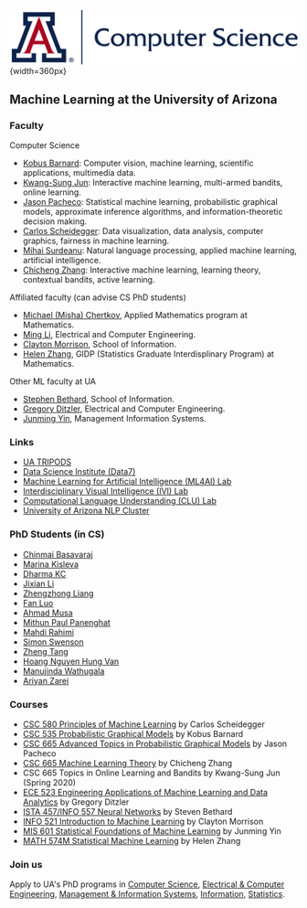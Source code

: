 ![](cs-logo.png "CS@UA"){width=360px}

## Machine Learning at the University of Arizona

### Faculty

Computer Science

 * [Kobus Barnard](http://kobus.ca/): Computer vision, machine learning, scientific applications, multimedia data.
 * [Kwang-Sung Jun](https://kwangsungjun.github.io): Interactive machine learning, multi-armed bandits, online learning.
 * [Jason Pacheco](http://pachecoj.com/): Statistical machine learning, probabilistic graphical models, approximate inference algorithms, and information-theoretic decision making.
 * [Carlos Scheidegger](https://cscheid.net): Data visualization, data analysis, computer graphics, fairness in machine learning.
 * [Mihai Surdeanu](http://www.surdeanu.info/mihai/): Natural language processing, applied machine learning, artificial intelligence.
 * [Chicheng Zhang](https://zcc1307.github.io): Interactive machine learning, learning theory, contextual bandits, active learning.

Affiliated faculty (can advise CS PhD students)

 * [Michael (Misha) Chertkov](https://sites.google.com/site/mchertkov/), Applied Mathematics program at Mathematics.
 * [Ming Li](http://wiser.arizona.edu/mingli/index.html), Electrical and Computer Engineering.
 * [Clayton Morrison](http://w3.sista.arizona.edu/~clayton/), School of Information.
 * [Helen Zhang](https://www.math.arizona.edu/~hzhang/), GIDP (Statistics Graduate Interdisplinary Program) at Mathematics.

Other ML faculty at UA

 * [Stephen Bethard](https://bethard.faculty.arizona.edu), School of Information.
 * [Gregory Ditzler](http://gditzler.github.io/index.html), Electrical and Computer Engineering.
 * [Junming Yin](http://www.u.arizona.edu/~junmingy/), Management Information Systems.

[//]: # (For comments)

### Links
 * [UA TRIPODS](https://tripods.math.arizona.edu/home)
 * [Data Science Institute (Data7)](https://datascience.arizona.edu)
 * [Machine Learning for Artificial Intelligence (ML4AI) Lab](https://ml4ai.github.io)
 * [Interdisciplinary Visual Intelligence (IVI) Lab](http://ivilab.org/)
 * [Computational Language Understanding (CLU) Lab](http://clulab.cs.arizona.edu/)
 * [University of Arizona NLP Cluster](http://nlp.arizona.edu/)

### PhD Students (in CS)

 * [Chinmai Basavaraj](http://vision.cs.arizona.edu/~chinmaib/)
 * [Marina Kisleva](https://www.cs.arizona.edu/person/marina-kisley)
 * [Dharma KC](https://www.cs.arizona.edu/person/dharma-kc)
 * [Jixian Li](https://jixianli.github.io/)
 * [Zhengzhong Liang](https://zhengzhongliang.github.io/)
 * [Fan Luo](https://fan-luo.weebly.com/)
 * [Ahmad Musa](https://www.cs.arizona.edu/person/ahmad-musa)
 * [Mithun Paul Panenghat](http://www2.cs.arizona.edu/people/mithunpaul/)
 * [Mahdi Rahimi](https://www.cs.arizona.edu/person/mahdi-rahimi)
 * [Simon Swenson](https://www.cs.arizona.edu/person/simon-swenson)
 * [Zheng Tang](http://u.arizona.edu/~zhengtang/)
 * [Hoang Nguyen Hung Van](https://www.cs.arizona.edu/person/hoang-nguyen-hung-van)
 * [Manujinda Wathugala](https://www.cs.arizona.edu/person/manujinda-wathugala)
 * [Ariyan Zarei](http://www.ariyanzarei.com/)

### Courses

  * [CSC 580 Principles of Machine Learning](https://cscheid.net/courses/spr19/csc665/) by Carlos Scheidegger
  * [CSC 535 Probabilistic Graphical Models](http://kobus.ca/teaching/cs535/spring18/index.html) by Kobus Barnard
  * [CSC 665 Advanced Topics in Probabilistic Graphical Models](https://www2.cs.arizona.edu/~pachecoj/courses/csc665-1/index.html) by Jason Pacheco
  * [CSC 665 Machine Learning Theory](https://zcc1307.github.io/csc665) by Chicheng Zhang
  * CSC 665 Topics in Online Learning and Bandits by Kwang-Sung Jun (Spring 2020)
  * [ECE 523 Engineering Applications of Machine Learning and Data Analytics](https://ece.engineering.arizona.edu/grad-programs/courses/engineering-applications-machine-learning-and-data-analytics) by Gregory Ditzler
  * [ISTA 457/INFO 557 Neural Networks](https://ischool.arizona.edu/course/ista-457-neural-networks) by Steven Bethard
  * [INFO 521 Introduction to Machine Learning](http://w3.sista.arizona.edu/~clayton/courses/ml/index.html) by Clayton Morrison
  * [MIS 601 Statistical Foundations of Machine Learning](https://eller.arizona.edu/programs/doctoral/mis/program/courses) by Junming Yin
  * [MATH 574M Statistical Machine Learning](http://math.arizona.edu/~hzhang/math574m.html) by Helen Zhang

### Join us
  Apply to UA's PhD programs in [Computer Science](https://www.cs.arizona.edu/graduate/prospective-students),
  [Electrical & Computer Engineering](https://ece.engineering.arizona.edu/grad-programs/admissions),
  [Management & Information Systems](https://eller.arizona.edu/admissions/graduate),
   [Information](https://ischool.arizona.edu/phd-information/admissions),
  [Statistics](https://statistics.arizona.edu/admissions).
